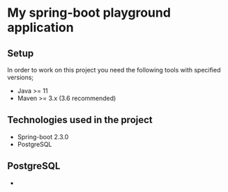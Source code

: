 # My spring-boot playground application

## Setup

In order to work on this project you need the following tools with specified versions;

* Java >= 11
* Maven >= 3.x (3.6 recommended)

## Technologies used in the project

* Spring-boot 2.3.0
* PostgreSQL

## PostgreSQL

*
